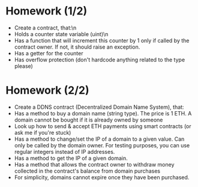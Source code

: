# Homework (1/2)
* Create a contract, that:\n
* Holds a counter state variable (uint)\n
* Has a function that will increment this counter by 1 only if called by the
contract owner. If not, it should raise an exception.
* Has a getter for the counter
* Has overflow protection (don't hardcode anything related to the type
please)
# Homework (2/2)
* Create a DDNS contract (Decentralized Domain Name System),
that:
* Has a method to buy a domain name (string type). The price is 1 ETH. A
domain cannot be bought if it is already owned by someone
* Look up how to send & accept ETH payments using smart contracts (or ask me if
you're stuck)
* Has a method to change/set the IP of a domain to a given value. Can only
be called by the domain owner. For testing purposes, you can use regular
integers instead of IP addresses.
* Has a method to get the IP of a given domain.
* Has a method that allows the contract owner to withdraw money
collected in the contract's balance from domain purchases
* For simplicity, domains cannot expire once they have been purchased.
